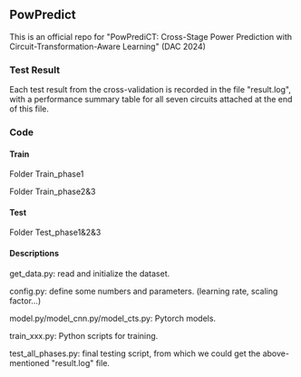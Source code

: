 ## PowPredict
This is an official repo for "PowPrediCT: Cross-Stage Power Prediction with Circuit-Transformation-Aware Learning" (DAC 2024)
### Test Result

Each test result from the cross-validation is recorded in the file "result.log", with a performance summary table for all seven circuits attached at the end of this file.

### Code

#### Train

Folder Train_phase1

Folder Train_phase2&3

#### Test

Folder Test_phase1&2&3

#### Descriptions

get_data.py: read and initialize the dataset.

config.py: define some numbers and parameters. (learning rate, scaling factor...)

model.py/model_cnn.py/model_cts.py: Pytorch models.

train_xxx.py: Python scripts for training.

test_all_phases.py: final testing script, from which we could get the above-mentioned "result.log" file.

